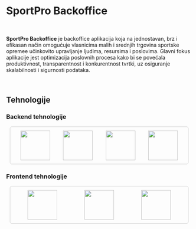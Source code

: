 # SportPro Backoffice

&nbsp;

**SportPro Backoffice** je backoffice aplikacija koja na jednostavan, brz i efikasan način omogućuje vlasnicima malih i srednjih trgovina sportske opremee učinkovito upravljanje ljudima, resursima i poslovima. Glavni fokus aplikacije jest optimizacija poslovnih procesa kako bi se povećala produktivnost, transparentnost i konkurentnost tvrtki, uz osiguranje skalabilnosti i sigurnosti podataka.


&nbsp;

## Tehnologije

### Backend tehnologije

<div style="display: flex; justify-content: space-around; padding: 10px; margin: 10px; border: 1px solid #ccc; border-radius: 5px;">
  <a href="https://dotnet.microsoft.com/en-us/languages/csharp"><img src="https://upload.wikimedia.org/wikipedia/commons/f/ff/C-Sharp_Logo.svg" style="width: auto; height: 80px;"></a>
  <a href="https://dotnet.microsoft.com/en-us/learn/dotnet/what-is-dotnet"><img src="https://upload.wikimedia.org/wikipedia/commons/e/ee/.NET_Core_Logo.svg" style="width: auto; height: 80px;"></a>
  <a href="https://learn.microsoft.com/en-us/sql/sql-server/what-is-sql-server?view=sql-server-ver16"><img src="https://upload.wikimedia.org/wikipedia/commons/9/99/Logo_M_SQL_Server.png" style="width: auto; height: 80px;"></a>
  <a href="https://azure.microsoft.com/"><img src="https://upload.wikimedia.org/wikipedia/commons/thumb/f/fa/Microsoft_Azure.svg/200px-Microsoft_Azure.svg.png" style="width: auto; height: 80px;"></a>
</div>


### Frontend tehnologije

<div style="display: flex; justify-content: space-around; padding: 10px; margin: 10px; border: 1px solid #ccc; border-radius: 5px;">
  <a href="https://html.com/html5/"><img src="https://upload.wikimedia.org/wikipedia/commons/8/82/Devicon-html5-plain.svg" style="width: auto; height: 80px;"></a>
  <a href="https://getbootstrap.com/"><img src="https://upload.wikimedia.org/wikipedia/commons/b/b2/Bootstrap_logo.svg" style="width: auto; height: 80px;"></a>
  <a href="https://www.javascript.com/"><img src="https://upload.wikimedia.org/wikipedia/commons/d/d4/Javascript-shield.svg" style="width: auto; height: 80px;"></a>
</div>
